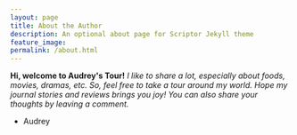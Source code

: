 ```yaml
---
layout: page
title: About the Author
description: An optional about page for Scriptor Jekyll theme
feature_image: 
permalink: /about.html
---
```


**Hi, welcome to Audrey's Tour!** *I like to share a lot, especially about foods, movies, dramas, etc. So, feel free to take a tour around my world. Hope my journal stories and reviews brings you joy! You can also share your thoughts by leaving a comment.*

- Audrey
